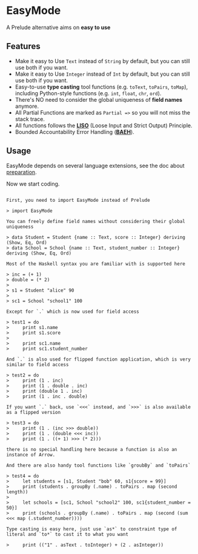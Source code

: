 EasyMode
========

A Prelude alternative aims on **easy to use**

Features
--------

- Make it easy to Use `Text` instead of `String` by default, but you can still use both if you want.
- Make it easy to Use `Integer` instead of `Int` by default, but you can still use both if you want.
- Easy-to-use **type casting** tool functions (e.g. `toText`, `toPairs`, `toMap`), including Python-style functions (e.g. `int`, `float`, `chr`, `ord`).
- There's NO need to consider the global uniqueness of **field names** anymore.
- All Partial Functions are marked as `Partial =>` so you will not miss the stack trace.
- All functions follows the [**LISO**](./doc/LISO.md) (Loose Input and Strict Output) Principle.
- Bounded Accountability Error Handling ([**BAEH**](./doc/BAEH.md)).

Usage
-----

EasyMode depends on several language extensions, see the doc about [preparation](./doc/prepare.md).

Now we start coding.

```lhaskell

First, you need to import EasyMode instead of Prelude

> import EasyMode

You can freely define field names without considering their global uniqueness

> data Student = Student {name :: Text, score :: Integer} deriving (Show, Eq, Ord)
> data School = School {name :: Text, student_number :: Integer} deriving (Show, Eq, Ord)

Most of the Haskell syntax you are familiar with is supported here

> inc = (+ 1)
> double = (* 2)
>
> s1 = Student "alice" 90
>
> sc1 = School "school1" 100

Except for `.` which is now used for field access

> test1 = do
>     print s1.name
>     print s1.score
>
>     print sc1.name
>     print sc1.student_number

And `.` is also used for flipped function application, which is very similar to field access

> test2 = do
>     print (1 . inc)
>     print (1 . double . inc)
>     print (double 1 . inc)
>     print (1 . inc . double)

If you want `.` back, use `<<<` instead, and `>>>` is also available as a flipped version

> test3 = do
>     print (1 . (inc >>> double))
>     print (1 . (double <<< inc))
>     print (1 . ((+ 1) >>> (* 2)))

there is no special handling here because a function is also an instance of Arrow.

And there are also handy tool functions like `groubBy` and `toPairs`

> test4 = do
>     let students = [s1, Student "bob" 60, s1{score = 99}]
>     print (students . groupBy (.name) . toPairs . map (second length))
>
>     let schools = [sc1, School "school2" 100, sc1{student_number = 50}]
>     print (schools . groupBy (.name) . toPairs . map (second (sum <<< map (.student_number))))

Type casting is easy here, just use `as*` to constraint type of literal and `to*` to cast it to what you want

>     print (("1" . asText . toInteger) + (2 . asInteger))
```
